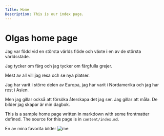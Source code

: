 ```yaml
---
Title: Home
Description: This is our index page.
---
```


Olgas home page
==========================

Jag var född vid en största världs flöde och växte i en av de största världsstäde.

Jag tycker om färg och jag tycker om färgfulla grejer.

Mest av all vill jag resa och se nya platser.

Jag har varit i större delen av Europa, jag har varit i Nordamerika och jag har rest i Asien.

Men jag gillar också att försöka återskapa det jag ser. Jag gillar att måla. De bilder jag skapar är min dagbok.

This is a sample home page written in markdown with some frontmatter defined. The source for this page is in `content/index.md`.

En av mina favorita bilder ![me](image/meOlga.jpg?w=400&h=400)